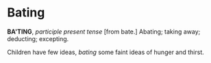 # Bating

**BA'TING**, _participle present tense_ \[from bate.\] Abating; taking away; deducting; excepting.

Children have few ideas, _bating_ some faint ideas of hunger and thirst.